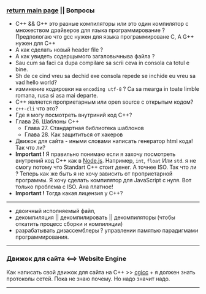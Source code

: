 
### [return main page](../README.md) || Вопросы
* C++ && G++ это разные компиляторы или это один компилятор с множеством драйверов для языка программирование ? Предпологаю что gcc нужен для языка программироване С, А G++ нужен для C++
* А как сделать новый header file ?
* А как увидеть содерщымого загаловычныва файла ?
* Sau cum sa faci ca dupa compilare sa scrii ceva in consola ca totul e bine.
* Sh de ce cind vreu sa dechid exe consola repede se inchide eu vreu sa vad hello world?
* изминение кодировки на `encoding utf-8` ? Ca sa mearga in toate limble romana, rusa si asa mai departe.
* C++ является проприетарным или open source с открытым кодом?
* `c++-cli` что это?
* Где я могу посмотреть внутриний код C++?
* Глава 26. Шаблоны C++
    * Глава 27. Стандартная библиотека шаблонов
    * Глава 28. Как защититься от хакеров
* Движок для сайта - иными словами написать генератор html кода! Так что ли?
* **Important !** Я правильно понимаю если я захочу посмотреть внутрений код С++ как в [Node.js](https://nodejs.org/en/download/). Например, `int`, `float` Или `std`. я не смогу потому что Standart C++ стоит денег. А точнее ISO. Так что ли ? Теперь как же быть я не хочу зависить от проприетарной программы. Я хочу сделать компилятор для JavaScript с нуля. Вот только проблема с ISO. Ана платное!
* **Important !** Тогда какая лицензия у С++?

-----------------------------------------------------------------

* двоичный исполняемый файл,
* декомпиляция || декомпилировать || декомпиляторы (чтобы откатить процесс сборки и компиляции)
* разрабатывать дизассемблеры ?
управлении памятью
парадигмами программирования.

-----------------------------------------------------------------

### Движок для сайта <==> Website Engine
Как написать свой движок для сайта на C++ >> [cgicc](#) + я должен знать протоколы сетей. Пока не знаю почему. Но надо значит надо.

-----------------------------------------------------------------
